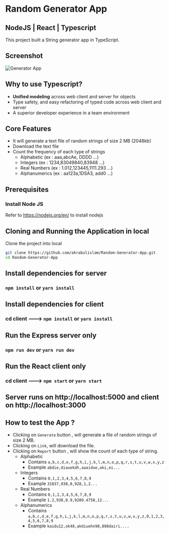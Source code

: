 # Random Generator App
## NodeJS | React | Typescript

This project built a String generator app in TypeScript.

## Screenshot
![Generator App](https://i.ibb.co/X21tcr1/Generator-App.png)

## Why to use Typescript?

- **Unified modeling** across web client and server for objects
- Type safety, and easy refactoring of typed code across web client and server
- A superior developer experience in a team environment

## Core Features
- It will generate a text file of random strings of size 2 MB (2048kb)
- Download the text file 
- Count the frequency of each type of strings
  - Alphabetic (ex : aaa,abcAe, DDDD ...)
  - Integers (ex : 1234,83049840,83948 ...)
  - Real Numbers (ex : 1.012,123445,1111.293 ...)
  - Alphanumerics (ex : aa123a,1DSA3, add0 ...)

## Prerequisites

### Install Node JS

Refer to https://nodejs.org/en/ to install nodejs


## Cloning and Running the Application in local

Clone the project into local

```bash
git clone https://github.com/akrabulislam/Random-Generator-App.git
cd Random-Generator-App
```

## Install dependencies for server 
### `npm install` or `yarn install`

## Install dependencies for client
### cd client ---> `npm install` or `yarn install`


## Run the Express server only
### `npm run dev` or `yarn run dev`

## Run the React client only
### cd client ---> `npm start` or `yarn start`

## Server runs on http://localhost:5000 and client on http://localhost:3000

## How to test the App ?
- Clicking on `Generate` button , will generate a file of random strings of size 2 MB.
- Clicking on `Link`, will download the file.
- Clicking on `Report` button , will show the count of each type of string.
  - Alphabetic 
    - Contains `a,b,c,d,e,f,g,h,i,j,k,l,m,n,o,p,q,r,s,t,u,v,w,x,y,z`
    - Example  `abdie,diauekdh,aaaidue,aki,ei...`
  - Integers
    - Contains `0,1,2,3,4,5,6,7,8,9`
    - Example  `31837,938,8,928,1,2...`
  - Real Numbers
    - Contains `0,1,2,3,4,5,6,7,8,9`
    - Example  `1.2,938,8.9,9289.4758,12...`
  - Alphanumerics
    - Contains `a,b,c,d,e,f,g,h,i,j,k,l,m,n,o,p,q,r,s,t,u,v,w,x,y,z,0,1,2,3,4,5,6,7,8,9`
    - Example  `kaidu12,ok48,akdiuehn98,898dairi....`
